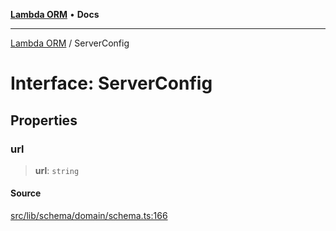 [**Lambda ORM**](../README.md) • **Docs**

***

[Lambda ORM](../README.md) / ServerConfig

# Interface: ServerConfig

## Properties

### url

> **url**: `string`

#### Source

[src/lib/schema/domain/schema.ts:166](https://github.com/lambda-orm/lambdaorm-base/blob/e3a7772bb5fa4082532c38729067cbcb8dfa89b9/src/lib/schema/domain/schema.ts#L166)
